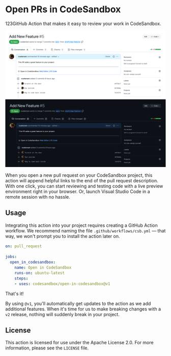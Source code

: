 # Open PRs in CodeSandbox

123GitHub Action that makes it easy to review your work in CodeSandbox.

![Pull request with CodeSandbox links in the description](./assets/demo-light.png#gh-light-mode-only)
![Pull request with CodeSandbox links in the description](./assets/demo.png#gh-dark-mode-only)

When you open a new pull request on your CodeSandbox project, this action will append helpful links to the end of the pull request description. With one click, you can start reviewing and testing code with a live preview environment right in your browser. Or, launch Visual Studio Code in a remote session with no hassle.

## Usage

Integrating this action into your project requires creating a GitHub Action workflow. We recommend naming the file `.github/workflows/csb.yml` — that way, we won't prompt you to install the action later on.

```yml
on: pull_request

jobs:
  open_in_codesandbox:
    name: Open in CodeSandbox
    runs-on: ubuntu-latest
    steps:
    - uses: codesandbox/open-in-codesandbox@v1
```

That's it!

By using `@v1`, you'll automatically get updates to the action as we add additional features. When it's time for us to make breaking changes with a `v2` release, nothing will suddenly break in your project.

## License

This action is licensed for use under the Apache License 2.0. For more information, please see the `LICENSE` file.
